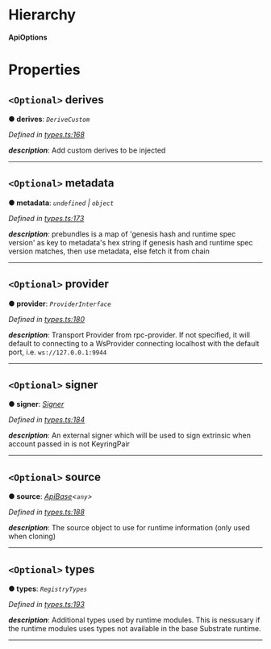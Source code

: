 

# Hierarchy

**ApiOptions**

# Properties

<a id="derives"></a>

## `<Optional>` derives

**● derives**: *`DeriveCustom`*

*Defined in [types.ts:168](https://github.com/polkadot-js/api/blob/63846ac/packages/api/src/types.ts#L168)*

*__description__*: Add custom derives to be injected

___
<a id="metadata"></a>

## `<Optional>` metadata

**● metadata**: *`undefined` \| `object`*

*Defined in [types.ts:173](https://github.com/polkadot-js/api/blob/63846ac/packages/api/src/types.ts#L173)*

*__description__*: prebundles is a map of 'genesis hash and runtime spec version' as key to metadata's hex string if genesis hash and runtime spec version matches, then use metadata, else fetch it from chain

___
<a id="provider"></a>

## `<Optional>` provider

**● provider**: *`ProviderInterface`*

*Defined in [types.ts:180](https://github.com/polkadot-js/api/blob/63846ac/packages/api/src/types.ts#L180)*

*__description__*: Transport Provider from rpc-provider. If not specified, it will default to connecting to a WsProvider connecting localhost with the default port, i.e. `ws://127.0.0.1:9944`

___
<a id="signer"></a>

## `<Optional>` signer

**● signer**: *[Signer](_types_.signer.md)*

*Defined in [types.ts:184](https://github.com/polkadot-js/api/blob/63846ac/packages/api/src/types.ts#L184)*

*__description__*: An external signer which will be used to sign extrinsic when account passed in is not KeyringPair

___
<a id="source"></a>

## `<Optional>` source

**● source**: *[ApiBase](../classes/_base_.apibase.md)<`any`>*

*Defined in [types.ts:188](https://github.com/polkadot-js/api/blob/63846ac/packages/api/src/types.ts#L188)*

*__description__*: The source object to use for runtime information (only used when cloning)

___
<a id="types"></a>

## `<Optional>` types

**● types**: *`RegistryTypes`*

*Defined in [types.ts:193](https://github.com/polkadot-js/api/blob/63846ac/packages/api/src/types.ts#L193)*

*__description__*: Additional types used by runtime modules. This is nessusary if the runtime modules uses types not available in the base Substrate runtime.

___

